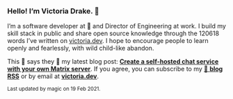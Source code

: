 ### Hello! I’m Victoria Drake. 👋

I’m a software developer at 💜 and Director of Engineering at work. I build my skill stack in public and share open source knowledge through the 120618 words I’ve written on [victoria.dev](https://victoria.dev). I hope to encourage people to learn openly and fearlessly, with wild child-like abandon.

This 🦔 says they 🤷 my latest blog post: **[Create a self-hosted chat service with your own Matrix server](https://victoria.dev/blog/create-a-self-hosted-chat-service-with-your-own-matrix-server/)**. If you agree, you can subscribe to my [📡 **blog RSS**](https://victoria.dev/index.xml) or by email at [**victoria.dev**](https://victoria.dev).

<sub>Last updated by magic on 19 Feb 2021.</sub>
